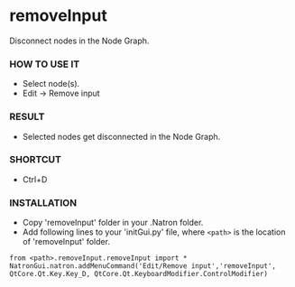 # removeInput

Disconnect nodes in the Node Graph.

### HOW TO USE IT

* Select node(s).
* Edit -> Remove input

### RESULT

* Selected nodes get disconnected in the Node Graph.

### SHORTCUT

* Ctrl+D

### INSTALLATION

* Copy 'removeInput' folder in your .Natron folder.
* Add following lines to your 'initGui.py' file, where ``<path>`` is the location of 'removeInput' folder.

```
from <path>.removeInput.removeInput import *
NatronGui.natron.addMenuCommand('Edit/Remove input','removeInput', QtCore.Qt.Key.Key_D, QtCore.Qt.KeyboardModifier.ControlModifier)
```
